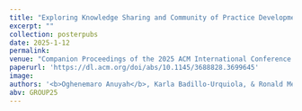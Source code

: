 ```yaml
---
title: "Exploring Knowledge Sharing and Community of Practice Development: A Stakeholders Analysis of Social Service Organizations in a Midwestern Underserved Community"
excerpt: ""
collection: posterpubs
date: 2025-1-12
permalink:
venue: "Companion Proceedings of the 2025 ACM International Conference on Supporting Group Work (GROUP '25), South Carolina, USA."
paperurl: 'https://dl.acm.org/doi/abs/10.1145/3688828.3699645'
image:
authors: '<b>Oghenemaro Anuyah</b>, Karla Badillo-Urquiola, & Ronald Metoyer'
abv: GROUP25
---
```

